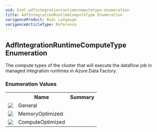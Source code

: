 ```yaml
---
uid: biml-adfintegrationruntimecomputetype-enumeration
title: AdfIntegrationRuntimeComputeType Enumeration
varigenceProduct: Biml Langauge
varigenceArticleType: Reference
---
```


## AdfIntegrationRuntimeComputeType Enumeration<div class="LanguageSummary"><div class ="SummaryItem">The compute types of the cluster that will execute the dataflow job in managed integration runtimes in Azure Data Factory.</div></div><div class="EnumValueGroup">### Enumeration Values<table id="EnumValue" class="MemberList"><tbody><tr><th class="MemberTypeIconColumnHeader">&nbsp;</th><th class="MemberNameColumnHeader">Name</th><th class="MemberSummaryColumnHeader">Summary</th></tr><tr class="cd0"><td align="center" class="MemberTypeIcon"><img src="enumValue.png"></img></td><td class="MemberName">General</td><td class="MemberSummary"></td></tr><tr class="cd1"><td align="center" class="MemberTypeIcon"><img src="enumValue.png"></img></td><td class="MemberName">MemoryOptimized</td><td class="MemberSummary"></td></tr><tr class="cd0"><td align="center" class="MemberTypeIcon"><img src="enumValue.png"></img></td><td class="MemberName">ComputeOptimized</td><td class="MemberSummary"></td></tr></tbody></table></div>